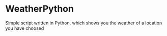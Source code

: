 # WeatherPython
Simple script written in Python, which shows you the weather of a location you have choosed
